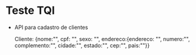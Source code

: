 # Teste TQI

- API para cadastro de clientes


  	Cliente: {nome:"", cpf: "", sexo: "", endereco:{endereco: "", numero:"", complemento:"", cidade:"", estado:"", cep:"", pais:""}}

